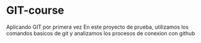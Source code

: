 # GIT-course
Aplicando GIT por primera vez
En este proyecto de prueba, utilizamos los comandos basicos de git y analizamos los procesos de conexion con github
